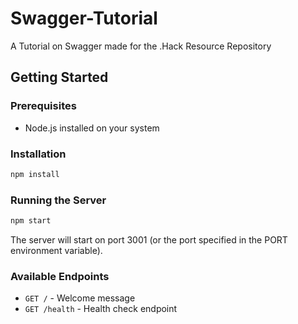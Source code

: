# Swagger-Tutorial
A Tutorial on Swagger made for the .Hack Resource Repository

## Getting Started

### Prerequisites
- Node.js installed on your system

### Installation
```bash
npm install
```

### Running the Server
```bash
npm start
```

The server will start on port 3001 (or the port specified in the PORT environment variable).

### Available Endpoints

- `GET /` - Welcome message
- `GET /health` - Health check endpoint
